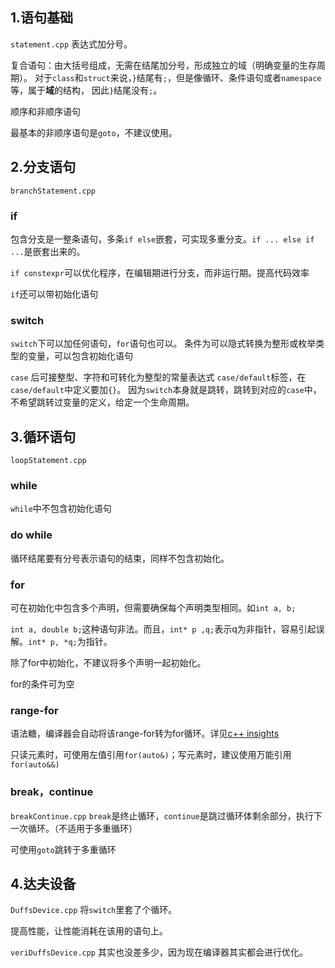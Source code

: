 ## 1.语句基础
`statement.cpp`
表达式加分号。

复合语句：由大括号组成，无需在结尾加分号，形成独立的域（明确变量的生存周期）。
对于`class`和`struct`来说，`}`结尾有`;`，但是像循环、条件语句或者`namespace`等，属于**域**的结构，
因此`}`结尾没有`;`。

顺序和非顺序语句

最基本的非顺序语句是`goto`，不建议使用。

## 2.分支语句
`branchStatement.cpp`
### if
包含分支是一整条语句，多条`if else`嵌套，可实现多重分支。`if ... else if ...`是嵌套出来的。

`if constexpr`可以优化程序，在编辑期进行分支，而非运行期。提高代码效率

`if`还可以带初始化语句

### switch
`switch`下可以加任何语句，`for`语句也可以。
条件为可以隐式转换为整形或枚举类型的变量，可以包含初始化语句

`case` 后可接整型、字符和可转化为整型的常量表达式
`case/default`标签，在`case/default`中定义要加`{}`。
因为`switch`本身就是跳转，跳转到对应的`case`中，不希望跳转过变量的定义，给定一个生命周期。

## 3.循环语句
`loopStatement.cpp`
### while
`while`中不包含初始化语句

### do while
循环结尾要有分号表示语句的结束，同样不包含初始化。

### for
可在初始化中包含多个声明，但需要确保每个声明类型相同。如`int a, b;`

`int a, double b;`这种语句非法。而且，`int* p ,q;`表示q为非指针，容易引起误解。`int* p, *q;`为指针。

除了for中初始化，不建议将多个声明一起初始化。

for的条件可为空

### range-for
语法糖，编译器会自动将该range-for转为for循环。详见[c++ insights](https://cppinsights.io/)

只读元素时，可使用左值引用`for(auto&)`；写元素时，建议使用万能引用`for(auto&&)`

### break，continue
`breakContinue.cpp`
`break`是终止循环，`continue`是跳过循环体剩余部分，执行下一次循环。（不适用于多重循环）

可使用`goto`跳转于多重循环

## 4.达夫设备
`DuffsDevice.cpp`
将`switch`里套了个循环。

提高性能，让性能消耗在该用的语句上。

`veriDuffsDevice.cpp` 其实也没差多少，因为现在编译器其实都会进行优化。